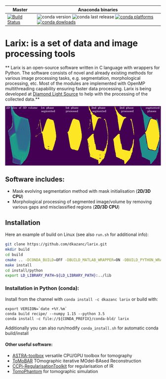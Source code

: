 | Master | Anaconda binaries |
|--------|-------------------|
| [![Build Status](https://travis-ci.org/dkazanc/i23seg.svg?branch=master)](https://travis-ci.org/dkazanc/i23seg.svg?branch=master) | ![conda version](https://anaconda.org/dkazanc/i23-seg/badges/version.svg) ![conda last release](https://anaconda.org/dkazanc/i23-seg/badges/latest_release_date.svg) [![conda platforms](https://anaconda.org/dkazanc/i23-seg/badges/platforms.svg) ![conda dowloads](https://anaconda.org/dkazanc/i23-seg/badges/downloads.svg)](https://anaconda.org/dkazanc/i23-seg/) |

# Larix: is a set of data and image processing tools

** Larix is an open-source software written in C language with wrappers for Python. The software consists of novel and already existing methods for various image processing tasks, e.g. segmentation, morphological processing, etc.  Most of the modules are implemented with OpenMP multithreading capability ensuring faster data processing. Larix is being developed at [Diamond Light Source](https://www.diamond.ac.uk/Home.html) to help with the processing of the collected data.**

<div align="center">
  <img src="docs/images/demo_larix.png" width="650">
</div>

## Software includes:
 * Mask evolving segmentation method with mask initialisation (**2D/3D CPU**)
 * Morphological processing of segmented image/volume by removing various gaps and misclassified regions (**2D/3D CPU**)

## Installation
Here an example of build on Linux (see also `run.sh` for additional info):

```bash
git clone https://github.com/dkazanc/larix.git
mkdir build
cd build
cmake .. -DCONDA_BUILD=OFF -DBUILD_MATLAB_WRAPPER=ON -DBUILD_PYTHON_WRAPPER=ON -DCMAKE_BUILD_TYPE=Release -DCMAKE_INSTALL_PREFIX=./install
make install
cd install/python
export LD_LIBRARY_PATH=${LD_LIBRARY_PATH}:../lib
```

### Installation in Python (conda):
Install from the channel with `conda install -c dkazanc larix` or build with:
```
export VERSION=`date +%Y.%m`
conda build recipe/ --numpy 1.15 --python 3.5
conda install -c file://${CONDA_PREFIX}/conda-bld/ larix
```
Additionally you can also run/modify `conda_install.sh` for automatic conda build/install

#### Other useful software:
 * [ASTRA-toolbox](https://www.astra-toolbox.com/) versatile CPU/GPU toolbox for tomography
 * [ToMoBAR](https://github.com/dkazanc/ToMoBAR) TOmographic iterative MOdel-BAsed Reconstruction
 * [CCPi-RegularisationToolkit](https://github.com/vais-ral/CCPi-Regularisation-Toolkit) for regularisation of IR
 * [TomoPhantom](https://github.com/dkazanc/TomoPhantom) for tomographic simulation
